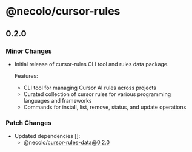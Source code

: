# @necolo/cursor-rules

## 0.2.0

### Minor Changes

- Initial release of cursor-rules CLI tool and rules data package.

  Features:

  - CLI tool for managing Cursor AI rules across projects
  - Curated collection of cursor rules for various programming languages and frameworks
  - Commands for install, list, remove, status, and update operations

### Patch Changes

- Updated dependencies []:
  - @necolo/cursor-rules-data@0.2.0

